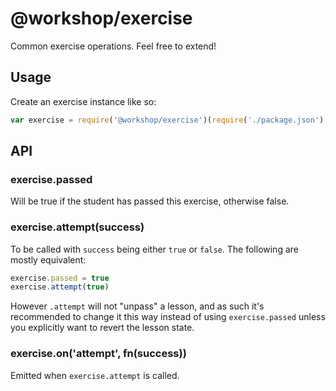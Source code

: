 # @workshop/exercise

Common exercise operations. Feel free to extend!

## Usage

Create an exercise instance like so:

``` javascript
var exercise = require('@workshop/exercise')(require('./package.json').name)
```

## API

### exercise.passed

Will be true if the student has passed this exercise, otherwise false.

### exercise.attempt(success)

To be called with `success` being either `true` or `false`. The following are
mostly equivalent:

``` javascript
exercise.passed = true
exercise.attempt(true)
```

However `.attempt` will not "unpass" a lesson, and as such it's recommended to
change it this way instead of using `exercise.passed` unless you explicitly want
to revert the lesson state.

### exercise.on('attempt', fn(success))

Emitted when `exercise.attempt` is called.
